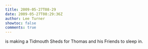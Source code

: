 ```yaml
---
title: 2009-05-27T08-29
date: 2009-05-27T08:29:36Z
author: Lee Turner
showtoc: false
comments: true
---
```


is making a Tidmouth Sheds for Thomas and his Friends to sleep in.

